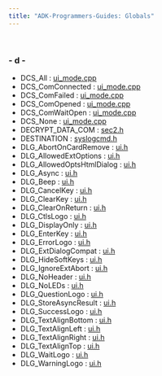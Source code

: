 ```yaml
---
title: "ADK-Programmers-Guides: Globals"
---
```


 

### - d -

- DCS_All : <a href="ui__mode_8cpp.md#a4e4846d0287203421004e6dbd27be39caefec6a8961500a611af0aea035864381">ui_mode.cpp</a>
- DCS_ComConnected : <a href="ui__mode_8cpp.md#a4e4846d0287203421004e6dbd27be39cad1862d96f415942e9212d1a77d06741e">ui_mode.cpp</a>
- DCS_ComFailed : <a href="ui__mode_8cpp.md#a4e4846d0287203421004e6dbd27be39ca62d1cbb676a48c33cf437ff3625e6649">ui_mode.cpp</a>
- DCS_ComOpened : <a href="ui__mode_8cpp.md#a4e4846d0287203421004e6dbd27be39caabfec22bfca97c94873d2987779b0100">ui_mode.cpp</a>
- DCS_ComWaitOpen : <a href="ui__mode_8cpp.md#a4e4846d0287203421004e6dbd27be39ca612f83a6012853785e08964b118e6408">ui_mode.cpp</a>
- DCS_None : <a href="ui__mode_8cpp.md#a4e4846d0287203421004e6dbd27be39ca9ceeb500844ce2cc41a6908b7f7c142c">ui_mode.cpp</a>
- DECRYPT_DATA_COM : <a href="sec2_8h.md#a453e6542f2cb31abde608e81d8ba6837a9bf15e24ee7505f155e8e11c5b5c1c0a">sec2.h</a>
- DESTINATION : <a href="syslogcmd_8h.md#aa5ce2add12b42175db5dbab55d3c384ca22f853bba9ebb23d90508dc6496b746c">syslogcmd.h</a>
- DLG_AbortOnCardRemove : <a href="ui_8h.md#ae940dc1b4b4dc186b37f3bba108b17c4a31b65811ddf5e49115015b792214b085">ui.h</a>
- DLG_AllowedExtOptions : <a href="ui_8h.md#ae940dc1b4b4dc186b37f3bba108b17c4aadd6a36426b5eeecb7d8bdbf4ac48d94">ui.h</a>
- DLG_AllowedOptsHtmlDialog : <a href="ui_8h.md#ae940dc1b4b4dc186b37f3bba108b17c4aa61db1a614636625bcad0adca325041a">ui.h</a>
- DLG_Async : <a href="ui_8h.md#ae940dc1b4b4dc186b37f3bba108b17c4af48221f539a38ede61411f2b1861533f">ui.h</a>
- DLG_Beep : <a href="ui_8h.md#ae940dc1b4b4dc186b37f3bba108b17c4ae8b60c80d09ac6497ed914938584c070">ui.h</a>
- DLG_CancelKey : <a href="ui_8h.md#ae940dc1b4b4dc186b37f3bba108b17c4a1aa5dc6095771f5f644b6451aed9f168">ui.h</a>
- DLG_ClearKey : <a href="ui_8h.md#ae940dc1b4b4dc186b37f3bba108b17c4a1e5bc20277a11d131dd8a557fd3df588">ui.h</a>
- DLG_ClearOnReturn : <a href="ui_8h.md#ae940dc1b4b4dc186b37f3bba108b17c4ace0f5e6648336a0db6d361200c76d476">ui.h</a>
- DLG_CtlsLogo : <a href="ui_8h.md#ae940dc1b4b4dc186b37f3bba108b17c4a4cbf6cfdb8db2f90d333b70d212ae9b4">ui.h</a>
- DLG_DisplayOnly : <a href="ui_8h.md#ae940dc1b4b4dc186b37f3bba108b17c4a6e1ed34d857cbab889f3f9e121a4704e">ui.h</a>
- DLG_EnterKey : <a href="ui_8h.md#ae940dc1b4b4dc186b37f3bba108b17c4a7b04fb78596732049129e9d2cb1dc253">ui.h</a>
- DLG_ErrorLogo : <a href="ui_8h.md#ae940dc1b4b4dc186b37f3bba108b17c4a6eecf4e733e8b4fe5959f555f4d6b606">ui.h</a>
- DLG_ExtDialogCompat : <a href="ui_8h.md#ae940dc1b4b4dc186b37f3bba108b17c4ab782e01199a31a001879af77157bbfd7">ui.h</a>
- DLG_HideSoftKeys : <a href="ui_8h.md#ae940dc1b4b4dc186b37f3bba108b17c4a70e7d35335c635736b38881534168282">ui.h</a>
- DLG_IgnoreExtAbort : <a href="ui_8h.md#ae940dc1b4b4dc186b37f3bba108b17c4ac1ac51d40e58d905f73a0effe04b7974">ui.h</a>
- DLG_NoHeader : <a href="ui_8h.md#ae940dc1b4b4dc186b37f3bba108b17c4a099bfa94f5125c657c70d6c6c5fdc743">ui.h</a>
- DLG_NoLEDs : <a href="ui_8h.md#ae940dc1b4b4dc186b37f3bba108b17c4a5efdaf4def8ffc5c8c25a3869d234434">ui.h</a>
- DLG_QuestionLogo : <a href="ui_8h.md#ae940dc1b4b4dc186b37f3bba108b17c4adeb41cab201b899444ae3484e83aa1da">ui.h</a>
- DLG_StoreAsyncResult : <a href="ui_8h.md#ae940dc1b4b4dc186b37f3bba108b17c4a089a15d9f6e99de4b0237f29142f00e6">ui.h</a>
- DLG_SuccessLogo : <a href="ui_8h.md#ae940dc1b4b4dc186b37f3bba108b17c4a437c0b841dcfefdcfdf470c7db244197">ui.h</a>
- DLG_TextAlignBottom : <a href="ui_8h.md#ae940dc1b4b4dc186b37f3bba108b17c4a0311d4cedd9781b1903f76f93124b08a">ui.h</a>
- DLG_TextAlignLeft : <a href="ui_8h.md#ae940dc1b4b4dc186b37f3bba108b17c4a231409e6586a39aae5678df89c1a621e">ui.h</a>
- DLG_TextAlignRight : <a href="ui_8h.md#ae940dc1b4b4dc186b37f3bba108b17c4ae4f9d64d30ba37afa56d583ddaf5be73">ui.h</a>
- DLG_TextAlignTop : <a href="ui_8h.md#ae940dc1b4b4dc186b37f3bba108b17c4a0acfda466392c9cca22754622ebfa393">ui.h</a>
- DLG_WaitLogo : <a href="ui_8h.md#ae940dc1b4b4dc186b37f3bba108b17c4a00b91ebe5697223707c72973ac289077">ui.h</a>
- DLG_WarningLogo : <a href="ui_8h.md#ae940dc1b4b4dc186b37f3bba108b17c4af686065df611f977f561a889dce1425e">ui.h</a>
